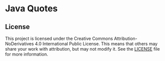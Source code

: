 # Java Quotes 
## License
This project is licensed under the Creative Commons Attribution-NoDerivatives 4.0 International Public License. This means that others may share your work with attribution, but may not modify it. See the [LICENSE](LICENSE) file for more information.
